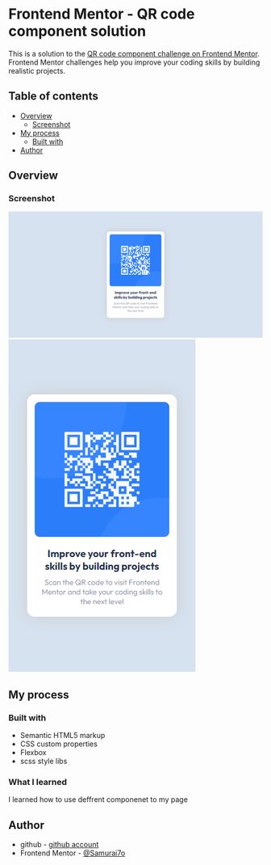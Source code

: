 # Frontend Mentor - QR code component solution

This is a solution to the [QR code component challenge on Frontend Mentor](https://www.frontendmentor.io/challenges/qr-code-component-iux_sIO_H). Frontend Mentor challenges help you improve your coding skills by building realistic projects. 

## Table of contents

- [Overview](#overview)
  - [Screenshot](#screenshot)
- [My process](#my-process)
  - [Built with](#built-with)
- [Author](#author)

## Overview

### Screenshot

![](./ScreenShots/Opera%20Snapshot_2022-12-01_033953_127.0.0.1.png)
![](./ScreenShots/Opera%20Snapshot_2022-12-01_034022_127.0.0.1.png)

## My process

### Built with

- Semantic HTML5 markup
- CSS custom properties
- Flexbox
- scss style libs

### What I learned

I learned how to use deffrent componenet to my page   

## Author

- github - [github account](https://github.com/Samurai7o/)
- Frontend Mentor - [@Samurai7o](https://www.frontendmentor.io/profile/Samurai7o)
